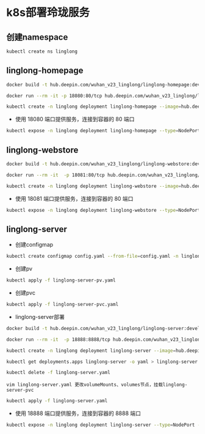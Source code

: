 # k8s部署玲珑服务

## 创建namespace

```bash
kubectl create ns linglong
```

## linglong-homepage

```bash
docker build -t hub.deepin.com/wuhan_v23_linglong/linglong-homepage:develop-snipe .
```

```bash
docker run --rm -it -p 18080:80/tcp hub.deepin.com/wuhan_v23_linglong/linglong-homepage:develop-snipe
```

```bash
kubectl create -n linglong deployment linglong-homepage --image=hub.deepin.com/wuhan_v23_linglong/linglong-homepage:develop-snipe
```
<!-- 
```bash
kubectl get deployments.apps linglong-homepage -o yaml > linglong-homepage.yaml
```

```bash
kubectl delete -f linglong-homepage.yaml
```

```text
vim linglong-homepage.yaml 将 namespace 从 default改为 linglong
```

```bash
kubectl apply -f linglong-homepage.yaml
``` -->

- 使用 18080 端口提供服务，连接到容器的 80 端口

```bash
kubectl expose -n linglong deployment linglong-homepage --type=NodePort --port=18080 --target-port=80
```

## linglong-webstore

```bash
docker build -t hub.deepin.com/wuhan_v23_linglong/linglong-webstore:develop-snipe .
```

```bash
docker run --rm -it  -p 18081:80/tcp hub.deepin.com/wuhan_v23_linglong/linglong-webstore:develop-snipe
```

```bash
kubectl create -n linglong deployment linglong-webstore --image=hub.deepin.com/wuhan_v23_linglong/linglong-webstore:develop-snipe
```

<!-- ```bash
kubectl get deployments.apps linglong-webstore -o yaml > linglong-webstore.yaml
```

```bash
kubectl delete -f linglong-webstore.yaml
```

```text
vim linglong-webstore.yaml 将 namespace 从 default改为 linglong
```

```bash
kubectl apply -f linglong-webstore.yaml
``` -->

- 使用 18081 端口提供服务，连接到容器的 80 端口

```bash
kubectl expose -n linglong deployment linglong-webstore --type=NodePort --port=18081 --target-port=80
```

## linglong-server

- 创建configmap

```bash
kubectl create configmap config.yaml --from-file=config.yaml -n linglong
```

- 创建pv

```bash
kubectl apply -f linglong-server-pv.yaml
```

- 创建pvc

```bash
kubectl apply -f linglong-server-pvc.yaml
```

- linglong-server部署

```bash
docker build -t hub.deepin.com/wuhan_v23_linglong/linglong-server:develop-snipe .
```

```bash
docker run --rm -it  -p 18888:8888/tcp hub.deepin.com/wuhan_v23_linglong/linglong-server:develop-snipe
```

```bash
kubectl create -n linglong deployment linglong-server --image=hub.deepin.com/wuhan_v23_linglong/linglong-server:develop-snipe
```

```bash
kubectl get deployments.apps linglong-server -o yaml > linglong-server.yaml
```

```bash
kubectl delete -f linglong-server.yaml
```

```text
vim linglong-server.yaml 更改volumeMounts、volumes节点，挂载linglong-server-pvc
```

```bash
kubectl apply -f linglong-server.yaml
```

- 使用 18888 端口提供服务，连接到容器的 8888 端口

```bash
kubectl expose -n linglong deployment linglong-server --type=NodePort --port=18888 --target-port=8888
```
